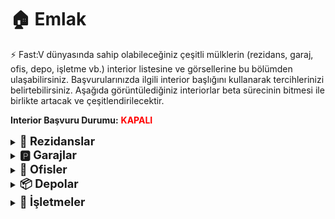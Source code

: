 # 🏠 Emlak

⚡ Fast:V dünyasında sahip olabileceğiniz çeşitli mülklerin (rezidans, garaj, ofis, depo, işletme vb.) interior listesine ve görsellerine bu bölümden ulaşabilirsiniz. Başvurularınızda ilgili interior başlığını kullanarak tercihlerinizi belirtebilirsiniz.
Aşağıda görüntülediğiniz interiorlar beta sürecinin bitmesi ile birlikte artacak ve çeşitlendirilecektir.

**Interior Başvuru Durumu:** **<span style="color:red;">KAPALI</span>**


<details>
  <summary><span style="font-size: 1.3em; font-weight: bold;">🏢 Rezidanslar</span></summary><br>

<div style="border: 1px solid #ccc; border-radius: 12px; padding: 20px; box-shadow: 2px 2px 10px rgba(0,0,0,0.08); background: #0a0a0a ;">
 
<h4>🏠 Modern Apartment 1</h4>
    <details>
        <summary>📷 Interior Görselleri</summary><br>
            <img src="https://raw.githubusercontent.com/fastroleplay/wiki/refs/heads/main/images/realestate/modernapt1.jpg" width="45%"         style="margin-right:10px;" />
            <img src="https://raw.githubusercontent.com/fastroleplay/wiki/refs/heads/main/images/realestate/modernapt1-2.jpg" width="45%" />
    </details>
<hr>

<h4>🏠 Mody 1 Apartment</h4>
    <details>
        <summary>📷 Interior Görselleri</summary><br>
            <img src="https://raw.githubusercontent.com/fastroleplay/wiki/refs/heads/main/images/realestate/mody1apartment.png"     width="45%" style="margin-right:10px;" />
            <img src="https://raw.githubusercontent.com/fastroleplay/wiki/refs/heads/main/images/realestate/mody1apartment2.png"    width="45%" />
        </details>
<hr>

<h4>🏠 Vibrant 1</h4>
    <details>
        <summary>📷 Interior Görselleri</summary><br>
            <img src="https://raw.githubusercontent.com/fastroleplay/wiki/refs/heads/main/images/realestate/vibrant1.png" width="45%" style="margin-right:10px;" />
            <img src="https://raw.githubusercontent.com/fastroleplay/wiki/refs/heads/main/images/realestate/vibrant1-2.png" width="45%" />
    </details>
 <hr>

<h4>🏠 Sharp 1</h4>
    <details>
        <summary>📷 Interior Görselleri</summary><br>
        <img src="https://raw.githubusercontent.com/fastroleplay/wiki/refs/heads/main/images/realestate/sharp1.png" width="45%"     style="margin-right:10px;" />
        <img src="https://raw.githubusercontent.com/fastroleplay/wiki/refs/heads/main/images/realestate/sharp1-2.png" width="45%" />
    </details>
<hr>

<h4>🏠 Monochrome</h4>
    <details>
        <summary>📷 Interior Görselleri</summary><br>
        <img src="https://raw.githubusercontent.com/fastroleplay/wiki/refs/heads/main/images/realestate/monochrome.png" width="45%"     style="margin-right:10px;" />
        <img src="https://raw.githubusercontent.com/fastroleplay/wiki/refs/heads/main/images/realestate/monochrome2.png" width="45%" />
    </details>
<hr>

<h4>🏠 Seduttive</h4>
    <details>
        <summary>📷 Interior Görselleri</summary><br>
        <img src="https://raw.githubusercontent.com/fastroleplay/wiki/refs/heads/main/images/realestate/seduttive.png" width="45%"     style="margin-right:10px;" />
        <img src="https://raw.githubusercontent.com/fastroleplay/wiki/refs/heads/main/images/realestate/seduttive2.png" width="45%" />
    </details>
<hr>

<h4>🏠 Aqua </h4>
    <details>
        <summary>📷 Interior Görselleri</summary><br>
        <img src="https://raw.githubusercontent.com/fastroleplay/wiki/refs/heads/main/images/realestate/aqua.png" width="45%"     style="margin-right:10px;" />
        <img src="https://raw.githubusercontent.com/fastroleplay/wiki/refs/heads/main/images/realestate/aqua2.png" width="45%" />
    </details>
<hr>

<h4>🏠 4 Integrity Way Apt 30 </h4>
    <details>
        <summary>📷 Interior Görselleri</summary><br>
        <img src="https://raw.githubusercontent.com/fastroleplay/wiki/refs/heads/main/images/realestate/integrity30.png" width="45%"     style="margin-right:10px;" />
        <img src="https://raw.githubusercontent.com/fastroleplay/wiki/refs/heads/main/images/realestate/integrity30-2.png" width="45%" />
    </details>
<hr>

<h4>🏠 Del Perro Heights Apt 4 </h4>
    <details>
        <summary>📷 Interior Görselleri</summary><br>
        <img src="https://raw.githubusercontent.com/fastroleplay/wiki/refs/heads/main/images/realestate/delperroapt4.png" width="45%"     style="margin-right:10px;" />
        <img src="https://raw.githubusercontent.com/fastroleplay/wiki/refs/heads/main/images/realestate/delperroapt4-2.png" width="45%" />
    </details>
<hr>

<h4>🏠 Del Perro Heights Apt 7 </h4>
    <details>
        <summary>📷 Interior Görselleri</summary><br>
        <img src="https://raw.githubusercontent.com/fastroleplay/wiki/refs/heads/main/images/realestate/delperroapt7.png" width="45%"     style="margin-right:10px;" />
        <img src="https://raw.githubusercontent.com/fastroleplay/wiki/refs/heads/main/images/realestate/delperroapt7-2.png" width="45%" />
    </details>
<hr>

<h4>🏠 Richard Majestic Apt 2</h4>
    <details>
        <summary>📷 Interior Görselleri</summary><br>
        <img src="https://raw.githubusercontent.com/fastroleplay/wiki/refs/heads/main/images/realestate/richard.png" width="45%"     style="margin-right:10px;" />
        <img src="https://raw.githubusercontent.com/fastroleplay/wiki/refs/heads/main/images/realestate/richard2.png" width="45%" />
    </details>
<hr>

<h4>🏠 2045 North Conker Avenue </h4>
    <details>
        <summary>📷 Interior Görselleri</summary><br>
        <img src="https://raw.githubusercontent.com/fastroleplay/wiki/refs/heads/main/images/realestate/northconker.png" width="45%"     style="margin-right:10px;" />
        <img src="https://raw.githubusercontent.com/fastroleplay/wiki/refs/heads/main/images/realestate/northconker2.png" width="45%" />
    </details>
<hr>

<h4>🏠 Mid Apartment (inaktif) </h4>
    <details>
        <summary>📷 Interior Görselleri</summary><br>
        <img src="https://raw.githubusercontent.com/fastroleplay/wiki/refs/heads/main/images/realestate/mid.png" width="45%"     style="margin-right:10px;" />
        <img src="https://raw.githubusercontent.com/fastroleplay/wiki/refs/heads/main/images/realestate/mid2.png" width="45%" />
    </details>
<hr>

<h4>🏠 Low End Apartment </h4>
    <details>
        <summary>📷 Interior Görselleri</summary><br>
        <img src="https://raw.githubusercontent.com/fastroleplay/wiki/refs/heads/main/images/realestate/low.png" width="45%"     style="margin-right:10px;" />
        <img src="https://raw.githubusercontent.com/fastroleplay/wiki/refs/heads/main/images/realestate/low2.png" width="45%" />
    </details>
<hr>

</div>
</details>

<details>
  <summary><span style="font-size: 1.3em; font-weight: bold;">🅿️ Garajlar</span></summary><br>

  <div style="border: 1px solid #ccc; border-radius: 12px; padding: 20px; box-shadow: 2px 2px 10px rgba(0,0,0,0.08); background: #0a0a0a ;">

<h4>🚗 Warehouse Garage </h4>
    <details>
        <summary>📷 Interior Görselleri</summary><br>
        <img src="https://raw.githubusercontent.com/fastroleplay/wiki/refs/heads/main/images/realestate/warehouse.png" width="45%"     style="margin-right:10px;" />
        <img src="https://raw.githubusercontent.com/fastroleplay/wiki/refs/heads/main/images/realestate/warehouse2.png" width="45%" />
    </details>
<hr>

<h4>🚗 2 Car Garage </h4>
    <details>
        <summary>📷 Interior Görselleri</summary><br>
        <img src="https://raw.githubusercontent.com/fastroleplay/wiki/refs/heads/main/images/realestate/2cargarage.png" width="45%"     style="margin-right:10px;" />
        <img src="https://raw.githubusercontent.com/fastroleplay/wiki/refs/heads/main/images/realestate/2cargarage2.png" width="45%" />
    </details>
<hr>

<h4>🚗 6 Car Garage </h4>
    <details>
        <summary>📷 Interior Görselleri</summary><br>
        <img src="https://raw.githubusercontent.com/fastroleplay/wiki/refs/heads/main/images/realestate/6cargarage.png" width="45%"     style="margin-right:10px;" />
        <img src="https://raw.githubusercontent.com/fastroleplay/wiki/refs/heads/main/images/realestate/6cargarage2.png" width="45%" />
    </details>
<hr>

<h4>🚗 6 Car Garage </h4>
    <details>
        <summary>📷 Interior Görselleri</summary><br>
        <img src="https://raw.githubusercontent.com/fastroleplay/wiki/refs/heads/main/images/realestate/6cargarage.png" width="45%"     style="margin-right:10px;" />
        <img src="https://raw.githubusercontent.com/fastroleplay/wiki/refs/heads/main/images/realestate/6cargarage2.png" width="45%" />
    </details>
<hr>

<h4>🚗 6 Car Garage </h4>
    <details>
        <summary>📷 Interior Görselleri</summary><br>
        <img src="https://raw.githubusercontent.com/fastroleplay/wiki/refs/heads/main/images/realestate/6cargarage.png" width="45%"     style="margin-right:10px;" />
        <img src="https://raw.githubusercontent.com/fastroleplay/wiki/refs/heads/main/images/realestate/6cargarage2.png" width="45%" />
    </details>
<hr>

<h4>🚗 10 Garage </h4>
    <details>
        <summary>📷 Interior Görselleri</summary><br>
        <img src="https://raw.githubusercontent.com/fastroleplay/wiki/refs/heads/main/images/realestate/10garage.png" width="45%"     style="margin-right:10px;" />
        <img src="https://raw.githubusercontent.com/fastroleplay/wiki/refs/heads/main/images/realestate/10garage2.png" width="45%" />
    </details>
<hr>

</div>
</details>

<details>
  <summary><span style="font-size: 1.3em; font-weight: bold;">💼 Ofisler</span></summary><br>

<div style="border: 1px solid #ccc; border-radius: 12px; padding: 20px; box-shadow: 2px 2px 10px rgba(0,0,0,0.08); background: #0a0a0a ;">

<h4>🏢 Executive Rich </h4>
    <details>
        <summary>📷 Interior Görselleri</summary><br>
        <img src="https://raw.githubusercontent.com/fastroleplay/wiki/refs/heads/main/images/realestate/rich.png" width="45%"     style="margin-right:10px;" />
        <img src="https://raw.githubusercontent.com/fastroleplay/wiki/refs/heads/main/images/realestate/rich2.png" width="45%" />
    </details>
<hr>

<h4>🏢 Executive Cool </h4>
    <details>
        <summary>📷 Interior Görselleri</summary><br>
        <img src="https://raw.githubusercontent.com/fastroleplay/wiki/refs/heads/main/images/realestate/cool.png" width="45%"     style="margin-right:10px;" />
        <img src="https://raw.githubusercontent.com/fastroleplay/wiki/refs/heads/main/images/realestate/cool2.png" width="45%" />
    </details>
<hr>

<h4>🏢 Executive Contrast </h4>
    <details>
        <summary>📷 Interior Görselleri</summary><br>
        <img src="https://raw.githubusercontent.com/fastroleplay/wiki/refs/heads/main/images/realestate/contrast.png" width="45%"     style="margin-right:10px;" />
        <img src="https://raw.githubusercontent.com/fastroleplay/wiki/refs/heads/main/images/realestate/contrast2.png" width="45%" />
    </details>
<hr>

<h4>🏢 Old Spice Warm </h4>
    <details>
        <summary>📷 Interior Görselleri</summary><br>
        <img src="https://raw.githubusercontent.com/fastroleplay/wiki/refs/heads/main/images/realestate/warm.png" width="45%"     style="margin-right:10px;" />
        <img src="https://raw.githubusercontent.com/fastroleplay/wiki/refs/heads/main/images/realestate/warm2.png" width="45%" />
    </details>
<hr>

<h4>🏢 Old Spice Classical </h4>
    <details>
        <summary>📷 Interior Görselleri</summary><br>
        <img src="https://raw.githubusercontent.com/fastroleplay/wiki/refs/heads/main/images/realestate/classical.png" width="45%"     style="margin-right:10px;" />
        <img src="https://raw.githubusercontent.com/fastroleplay/wiki/refs/heads/main/images/realestate/classical2.png" width="45%" />
    </details>
<hr>

<h4>🏢 Old Spice Vintage </h4>
    <details>
        <summary>📷 Interior Görselleri</summary><br>
        <img src="https://raw.githubusercontent.com/fastroleplay/wiki/refs/heads/main/images/realestate/vintage.png" width="45%"     style="margin-right:10px;" />
        <img src="https://raw.githubusercontent.com/fastroleplay/wiki/refs/heads/main/images/realestate/vintage2.png" width="45%" />
    </details>
<hr>

<h4>🏢 Power Broke Ice </h4>
    <details>
        <summary>📷 Interior Görselleri</summary><br>
        <img src="https://raw.githubusercontent.com/fastroleplay/wiki/refs/heads/main/images/realestate/ice.png" width="45%"     style="margin-right:10px;" />
        <img src="https://raw.githubusercontent.com/fastroleplay/wiki/refs/heads/main/images/realestate/ice2.png" width="45%" />
    </details>
<hr>

<h4>🏢 Power Broke Conservative </h4>
    <details>
        <summary>📷 Interior Görselleri</summary><br>
        <img src="https://raw.githubusercontent.com/fastroleplay/wiki/refs/heads/main/images/realestate/conservative.png" width="45%"     style="margin-right:10px;" />
        <img src="https://raw.githubusercontent.com/fastroleplay/wiki/refs/heads/main/images/realestate/conservative2.png" width="45%" />
    </details>
<hr>

<h4>🏢 Power Broke Polished </h4>
    <details>
        <summary>📷 Interior Görselleri</summary><br>
        <img src="https://raw.githubusercontent.com/fastroleplay/wiki/refs/heads/main/images/realestate/polished.png" width="45%"     style="margin-right:10px;" />
        <img src="https://raw.githubusercontent.com/fastroleplay/wiki/refs/heads/main/images/realestate/polished2.png" width="45%" />
    </details>
<hr>

<h4>🏢 Solomon Office </h4>
    <details>
        <summary>📷 Interior Görselleri</summary><br>
        <img src="https://raw.githubusercontent.com/fastroleplay/wiki/refs/heads/main/images/realestate/solomon.png" width="45%"     style="margin-right:10px;" />
        <img src="https://raw.githubusercontent.com/fastroleplay/wiki/refs/heads/main/images/realestate/solomon2.png" width="45%" />
    </details>
<hr>

<h4>🏢 Psychiatrist's Office </h4>
    <details>
        <summary>📷 Interior Görselleri</summary><br>
        <img src="https://raw.githubusercontent.com/fastroleplay/wiki/refs/heads/main/images/realestate/Psychiatrist.png" width="45%"     style="margin-right:10px;" />
        <img src="https://raw.githubusercontent.com/fastroleplay/wiki/refs/heads/main/images/realestate/Psychiatrist2.png" width="45%" />
    </details>
<hr>

</div>
</details>

<details>
  <summary><span style="font-size: 1.3em; font-weight: bold;">📦 Depolar</span></summary><br>

  <div style="border: 1px solid #ccc; border-radius: 12px; padding: 20px; box-shadow: 2px 2px 10px rgba(0,0,0,0.08); background: #0a0a0a ;">

<h4>🏭 Warehouse 1 </h4>
    <details>
        <summary>📷 Interior Görselleri</summary><br>
        <img src="https://raw.githubusercontent.com/fastroleplay/wiki/refs/heads/main/images/realestate/warehouse1-1.png" width="45%"     style="margin-right:10px;" />
    </details>
<hr>

<h4>🏭 Warehouse 2 </h4>
    <details>
        <summary>📷 Interior Görselleri</summary><br>
        <img src="https://raw.githubusercontent.com/fastroleplay/wiki/refs/heads/main/images/realestate/warehouse2-1.png" width="45%"     style="margin-right:10px;" />
        <img src="https://raw.githubusercontent.com/fastroleplay/wiki/refs/heads/main/images/realestate/warehouse2-2.png" width="45%" />
    </details>
<hr>

<h4>🏭 Warehouse 3 </h4>
    <details>
        <summary>📷 Interior Görselleri</summary><br>
        <img src="https://raw.githubusercontent.com/fastroleplay/wiki/refs/heads/main/images/realestate/warehouse3.png" width="45%"     style="margin-right:10px;" />
    </details>
<hr>

<h4>🏭 Warehouse 4 </h4>
    <details>
        <summary>📷 Interior Görselleri</summary><br>
        <img src="https://raw.githubusercontent.com/fastroleplay/wiki/refs/heads/main/images/realestate/warehouse4.png" width="45%"     style="margin-right:10px;" />
    </details>
<hr>

<h4>🏭 Warehouse 5 </h4>
    <details>
        <summary>📷 Interior Görselleri</summary><br>
        <img src="https://raw.githubusercontent.com/fastroleplay/wiki/refs/heads/main/images/realestate/warehouse5.png" width="45%"     style="margin-right:10px;" />
    </details>
<hr>

<h4>🏭 Warehouse Small </h4>
    <details>
        <summary>📷 Interior Görselleri</summary><br>
        <img src="https://raw.githubusercontent.com/fastroleplay/wiki/refs/heads/main/images/realestate/warehousesmall.png" width="45%"     style="margin-right:10px;" />
    </details>
<hr>

<h4>🏭 Warehouse Medium </h4>
    <details>
        <summary>📷 Interior Görselleri</summary><br>
        <img src="https://raw.githubusercontent.com/fastroleplay/wiki/refs/heads/main/images/realestate/warehousemedium.png" width="45%"     style="margin-right:10px;" />
    </details>
<hr>

<h4>🏭 Warehouse Large </h4>
    <details>
        <summary>📷 Interior Görselleri</summary><br>
        <img src="https://raw.githubusercontent.com/fastroleplay/wiki/refs/heads/main/images/realestate/warehouselarge.png" width="45%"     style="margin-right:10px;" />
        <img src="https://raw.githubusercontent.com/fastroleplay/wiki/refs/heads/main/images/realestate/warehouselarge2.png" width="45%"     style="margin-right:10px;" />
    </details>
<hr>
</div>
</details>




<details>
  <summary><span style="font-size: 1.3em; font-weight: bold;">🏬 İşletmeler</span></summary><br>

  <div style="border: 1px solid #ccc; border-radius: 12px; padding: 20px; box-shadow: 2px 2px 10px rgba(0,0,0,0.08); background: #0a0a0a ;">
  
<h4> 💍 Jewel Store </h4>
    <details>
        <summary>📷 Interior Görselleri</summary><br>
        <img src="https://raw.githubusercontent.com/fastroleplay/wiki/refs/heads/main/images/realestate/jewelstore.png" width="45%"     style="margin-right:10px;" />
        <img src="https://raw.githubusercontent.com/fastroleplay/wiki/refs/heads/main/images/realestate/jewelstore2.png" width="45%"     style="margin-right:10px;" />
    </details>
<hr>

<h4> 🎶 Nightclub </h4>
    <details>
        <summary>📷 Interior Görselleri</summary><br>
        <img src="https://raw.githubusercontent.com/fastroleplay/wiki/refs/heads/main/images/realestate/nightclub.png" width="45%"     style="margin-right:10px;" />
        <img src="https://raw.githubusercontent.com/fastroleplay/wiki/refs/heads/main/images/realestate/nightclub2.png" width="45%"     style="margin-right:10px;" />
    </details>
<hr>

</div>
</details>
